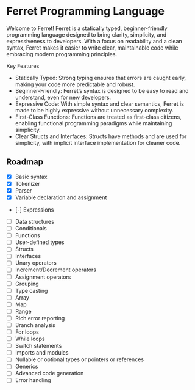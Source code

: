 # Ferret Programming Language
Welcome to Ferret! Ferret is a statically typed, beginner-friendly programming language designed to bring clarity, simplicity, and expressiveness to developers. With a focus on readability and a clean syntax, Ferret makes it easier to write clear, maintainable code while embracing modern programming principles.

Key Features
- Statically Typed: Strong typing ensures that errors are caught early, making your code more predictable and robust.
- Beginner-Friendly: Ferret’s syntax is designed to be easy to read and understand, even for new developers.
- Expressive Code: With simple syntax and clear semantics, Ferret is made to be highly expressive without unnecessary complexity.
- First-Class Functions: Functions are treated as first-class citizens, enabling functional programming paradigms while maintaining simplicity.
- Clear Structs and Interfaces: Structs have methods and are used for simplicity, with implicit interface implementation for cleaner code.


## Roadmap
- [x] Basic syntax
- [x] Tokenizer
- [x] Parser
- [x] Variable declaration and assignment
- [-] Expressions
- [ ] Data structures
- [ ] Conditionals
- [ ] Functions
- [ ] User-defined types
- [ ] Structs
- [ ] Interfaces
- [ ] Unary operators
- [ ] Increment/Decrement operators
- [ ] Assignment operators
- [ ] Grouping
- [ ] Type casting
- [ ] Array
- [ ] Map
- [ ] Range
- [ ] Rich error reporting
- [ ] Branch analysis
- [ ] For loops
- [ ] While loops
- [ ] Switch statements
- [ ] Imports and modules
- [ ] Nullable or optional types or pointers or references
- [ ] Generics
- [ ] Advanced code generation
- [ ] Error handling